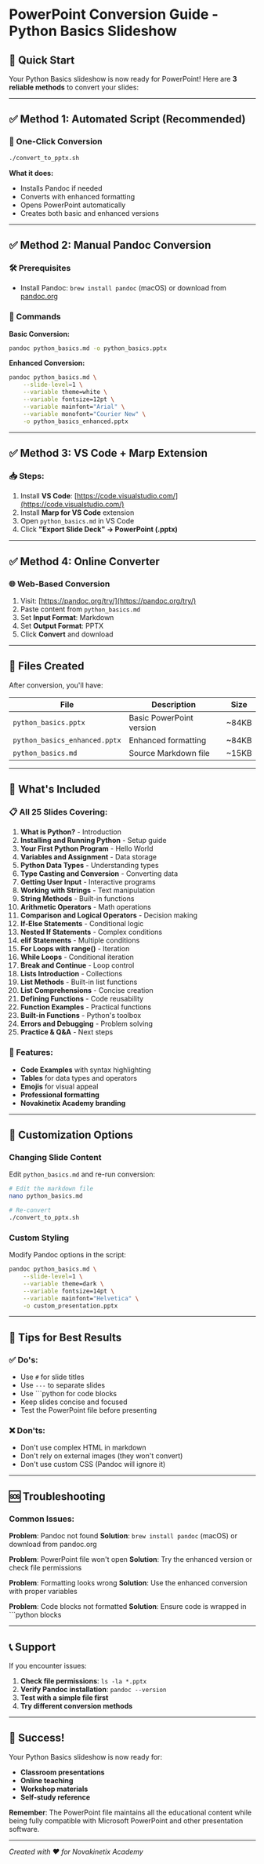 # PowerPoint Conversion Guide - Python Basics Slideshow

## 🎯 Quick Start

Your Python Basics slideshow is now ready for PowerPoint! Here are **3 reliable methods** to convert your slides:

---

## ✅ Method 1: Automated Script (Recommended)

### 🚀 One-Click Conversion

```bash
./convert_to_pptx.sh
```

**What it does:**
- Installs Pandoc if needed
- Converts with enhanced formatting
- Opens PowerPoint automatically
- Creates both basic and enhanced versions

---

## ✅ Method 2: Manual Pandoc Conversion

### 🛠️ Prerequisites
- Install Pandoc: `brew install pandoc` (macOS) or download from [pandoc.org](https://pandoc.org/installing.html)

### 📝 Commands

**Basic Conversion:**
```bash
pandoc python_basics.md -o python_basics.pptx
```

**Enhanced Conversion:**
```bash
pandoc python_basics.md \
    --slide-level=1 \
    --variable theme=white \
    --variable fontsize=12pt \
    --variable mainfont="Arial" \
    --variable monofont="Courier New" \
    -o python_basics_enhanced.pptx
```

---

## ✅ Method 3: VS Code + Marp Extension

### 📥 Steps:
1. Install **VS Code**: [https://code.visualstudio.com/](https://code.visualstudio.com/)
2. Install **Marp for VS Code** extension
3. Open `python_basics.md` in VS Code
4. Click **"Export Slide Deck" → PowerPoint (.pptx)**

---

## ✅ Method 4: Online Converter

### 🌐 Web-Based Conversion
1. Visit: [https://pandoc.org/try/](https://pandoc.org/try/)
2. Paste content from `python_basics.md`
3. Set **Input Format**: Markdown
4. Set **Output Format**: PPTX
5. Click **Convert** and download

---

## 📁 Files Created

After conversion, you'll have:

| File | Description | Size |
|------|-------------|------|
| `python_basics.pptx` | Basic PowerPoint version | ~84KB |
| `python_basics_enhanced.pptx` | Enhanced formatting | ~84KB |
| `python_basics.md` | Source Markdown file | ~15KB |

---

## 🎨 What's Included

### 📋 All 25 Slides Covering:
1. **What is Python?** - Introduction
2. **Installing and Running Python** - Setup guide
3. **Your First Python Program** - Hello World
4. **Variables and Assignment** - Data storage
5. **Python Data Types** - Understanding types
6. **Type Casting and Conversion** - Converting data
7. **Getting User Input** - Interactive programs
8. **Working with Strings** - Text manipulation
9. **String Methods** - Built-in functions
10. **Arithmetic Operators** - Math operations
11. **Comparison and Logical Operators** - Decision making
12. **If-Else Statements** - Conditional logic
13. **Nested If Statements** - Complex conditions
14. **elif Statements** - Multiple conditions
15. **For Loops with range()** - Iteration
16. **While Loops** - Conditional iteration
17. **Break and Continue** - Loop control
18. **Lists Introduction** - Collections
19. **List Methods** - Built-in list functions
20. **List Comprehensions** - Concise creation
21. **Defining Functions** - Code reusability
22. **Function Examples** - Practical functions
23. **Built-in Functions** - Python's toolbox
24. **Errors and Debugging** - Problem solving
25. **Practice & Q&A** - Next steps

### 🎯 Features:
- **Code Examples** with syntax highlighting
- **Tables** for data types and operators
- **Emojis** for visual appeal
- **Professional formatting**
- **Novakinetix Academy branding**

---

## 🔧 Customization Options

### Changing Slide Content
Edit `python_basics.md` and re-run conversion:

```bash
# Edit the markdown file
nano python_basics.md

# Re-convert
./convert_to_pptx.sh
```

### Custom Styling
Modify Pandoc options in the script:

```bash
pandoc python_basics.md \
    --slide-level=1 \
    --variable theme=dark \
    --variable fontsize=14pt \
    --variable mainfont="Helvetica" \
    -o custom_presentation.pptx
```

---

## 🚀 Tips for Best Results

### ✅ Do's:
- Use `#` for slide titles
- Use `---` to separate slides
- Use ```python for code blocks
- Keep slides concise and focused
- Test the PowerPoint file before presenting

### ❌ Don'ts:
- Don't use complex HTML in markdown
- Don't rely on external images (they won't convert)
- Don't use custom CSS (Pandoc will ignore it)

---

## 🆘 Troubleshooting

### Common Issues:

**Problem**: Pandoc not found
**Solution**: `brew install pandoc` (macOS) or download from pandoc.org

**Problem**: PowerPoint file won't open
**Solution**: Try the enhanced version or check file permissions

**Problem**: Formatting looks wrong
**Solution**: Use the enhanced conversion with proper variables

**Problem**: Code blocks not formatted
**Solution**: Ensure code is wrapped in ```python blocks

---

## 📞 Support

If you encounter issues:

1. **Check file permissions**: `ls -la *.pptx`
2. **Verify Pandoc installation**: `pandoc --version`
3. **Test with a simple file first**
4. **Try different conversion methods**

---

## 🎉 Success!

Your Python Basics slideshow is now ready for:
- **Classroom presentations**
- **Online teaching**
- **Workshop materials**
- **Self-study reference**

**Remember**: The PowerPoint file maintains all the educational content while being fully compatible with Microsoft PowerPoint and other presentation software.

---

*Created with ❤️ for Novakinetix Academy* 